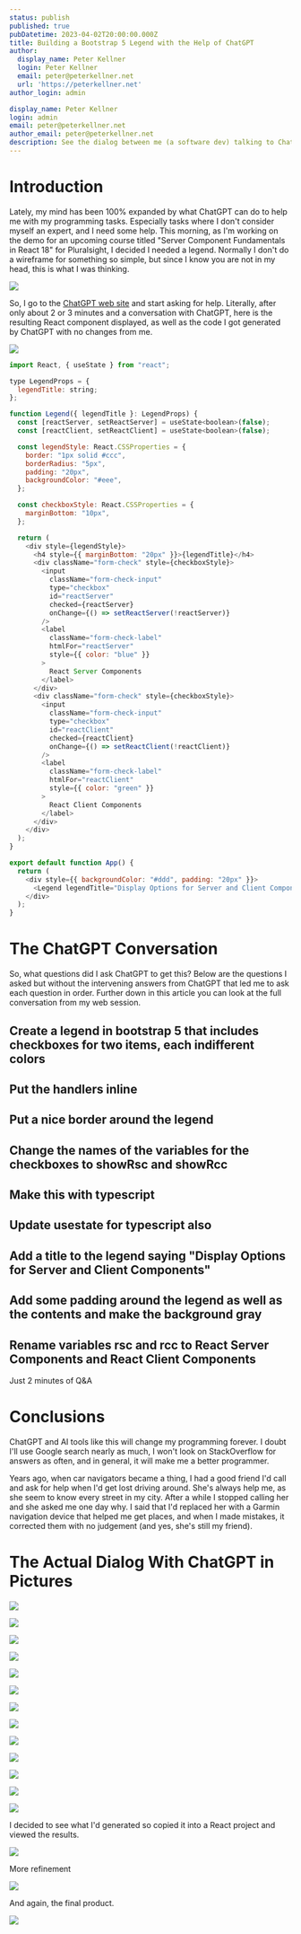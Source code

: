 ```yaml
---
status: publish
published: true
pubDatetime: 2023-04-02T20:00:00.000Z
title: Building a Bootstrap 5 Legend with the Help of ChatGPT 
author:
  display_name: Peter Kellner
  login: Peter Kellner
  email: peter@peterkellner.net
  url: 'https://peterkellner.net'
author_login: admin

display_name: Peter Kellner
login: admin
email: peter@peterkellner.net
author_email: peter@peterkellner.net
description: See the dialog between me (a software dev) talking to ChatGPT to build a simple legend using ChatGPT. As a non bootstrap wizard, this only took me about 2 minutes in total and I got a very impressive legend built in Bootstrap 4 as a React / TypeScript component.
---
```


# Introduction

Lately, my mind has been 100% expanded by what ChatGPT can do to help me with my programming tasks. Especially tasks where I don't consider myself an expert, and I need some help. This morning, as I'm working on the demo for an upcoming course titled "Server Component Fundamentals in React 18" for Pluralsight, I decided I needed a legend. Normally I don't do a wireframe for something so simple, but since I know you are not in my head, this is what I was thinking.

![](/assets/posts/2023-04-02-building-a-bootstrap-5-legend-with-chatgpt-help/0.png)

So, I go to the <a href="https://chat.openai.com/chat" target="_blank">ChatGPT web site</a> and start asking for help. Literally, after only about 2 or 3 minutes and a conversation with ChatGPT, here is the resulting React component displayed, as well as the code I got generated by ChatGPT with no changes from me.

![](/assets/posts/2023-04-02-building-a-bootstrap-5-legend-with-chatgpt-help/17.png)


```JavaScript
import React, { useState } from "react";

type LegendProps = {
  legendTitle: string;
};

function Legend({ legendTitle }: LegendProps) {
  const [reactServer, setReactServer] = useState<boolean>(false);
  const [reactClient, setReactClient] = useState<boolean>(false);

  const legendStyle: React.CSSProperties = {
    border: "1px solid #ccc",
    borderRadius: "5px",
    padding: "20px",
    backgroundColor: "#eee",
  };

  const checkboxStyle: React.CSSProperties = {
    marginBottom: "10px",
  };

  return (
    <div style={legendStyle}>
      <h4 style={{ marginBottom: "20px" }}>{legendTitle}</h4>
      <div className="form-check" style={checkboxStyle}>
        <input
          className="form-check-input"
          type="checkbox"
          id="reactServer"
          checked={reactServer}
          onChange={() => setReactServer(!reactServer)}
        />
        <label
          className="form-check-label"
          htmlFor="reactServer"
          style={{ color: "blue" }}
        >
          React Server Components
        </label>
      </div>
      <div className="form-check" style={checkboxStyle}>
        <input
          className="form-check-input"
          type="checkbox"
          id="reactClient"
          checked={reactClient}
          onChange={() => setReactClient(!reactClient)}
        />
        <label
          className="form-check-label"
          htmlFor="reactClient"
          style={{ color: "green" }}
        >
          React Client Components
        </label>
      </div>
    </div>
  );
}

export default function App() {
  return (
    <div style={{ backgroundColor: "#ddd", padding: "20px" }}>
      <Legend legendTitle="Display Options for Server and Client Components" />
    </div>
  );
}

```

# The ChatGPT Conversation

So, what questions did I ask ChatGPT to get this?  Below are the questions I asked but without the intervening answers from ChatGPT that led me to ask each question in order.  Further down in this article you can look at the full conversation from my web session.

## Create a legend in bootstrap 5 that includes checkboxes for two items, each indifferent colors

## Put the handlers inline

## Put a nice border around the legend

## Change the names of the variables for the checkboxes to showRsc and showRcc

## Make this with typescript

## Update usestate for typescript also

## Add a title to the legend saying "Display Options for Server and Client Components"

## Add some padding around the legend as well as the contents and make the background gray

## Rename variables rsc and rcc to React Server Components and React Client Components

Just 2 minutes of Q&A

# Conclusions

ChatGPT and AI tools like this will change my programming forever. I doubt I'll use Google search nearly as much, I won't look on StackOverflow for answers as often, and in general, it will make me a better programmer.

Years ago, when car navigators became a thing, I had a good friend I'd call and ask for help when I'd get lost driving around. She's always help me, as she seem to know every street in my city.  After a while I stopped calling her and she asked me one day why. I said that I'd replaced her with a Garmin navigation device that helped me get places, and when I made mistakes, it corrected them with no judgement (and yes, she's still my friend).

# The Actual Dialog With ChatGPT in Pictures

![](/assets/posts/2023-04-02-building-a-bootstrap-5-legend-with-chatgpt-help/2.png)


![](/assets/posts/2023-04-02-building-a-bootstrap-5-legend-with-chatgpt-help/3.png)

![](/assets/posts/2023-04-02-building-a-bootstrap-5-legend-with-chatgpt-help/4.png)

![](/assets/posts/2023-04-02-building-a-bootstrap-5-legend-with-chatgpt-help/5.png)

![](/assets/posts/2023-04-02-building-a-bootstrap-5-legend-with-chatgpt-help/6.png)

![](/assets/posts/2023-04-02-building-a-bootstrap-5-legend-with-chatgpt-help/7.png)

![](/assets/posts/2023-04-02-building-a-bootstrap-5-legend-with-chatgpt-help/8.png)

![](/assets/posts/2023-04-02-building-a-bootstrap-5-legend-with-chatgpt-help/9.png)

![](/assets/posts/2023-04-02-building-a-bootstrap-5-legend-with-chatgpt-help/10.png)

![](/assets/posts/2023-04-02-building-a-bootstrap-5-legend-with-chatgpt-help/11.png)

![](/assets/posts/2023-04-02-building-a-bootstrap-5-legend-with-chatgpt-help/12.png)

![](/assets/posts/2023-04-02-building-a-bootstrap-5-legend-with-chatgpt-help/13.png)

![](/assets/posts/2023-04-02-building-a-bootstrap-5-legend-with-chatgpt-help/14.png)

I decided to see what I'd generated so copied it into a React project and viewed the results.

![](/assets/posts/2023-04-02-building-a-bootstrap-5-legend-with-chatgpt-help/15.png)

More refinement

![](/assets/posts/2023-04-02-building-a-bootstrap-5-legend-with-chatgpt-help/16.png)

And again, the final product.

![](/assets/posts/2023-04-02-building-a-bootstrap-5-legend-with-chatgpt-help/17.png)
